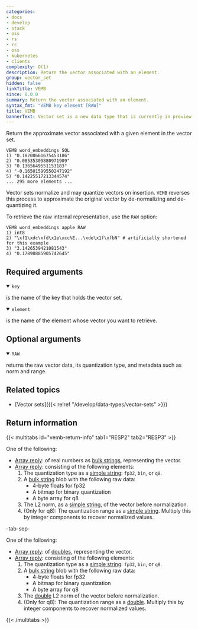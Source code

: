 ```yaml
---
categories:
- docs
- develop
- stack
- oss
- rs
- rc
- oss
- kubernetes
- clients
complexity: O(1)
description: Return the vector associated with an element.
group: vector_set
hidden: false
linkTitle: VEMB
since: 8.0.0
summary: Return the vector associated with an element.
syntax_fmt: "VEMB key element [RAW]"
title: VEMB
bannerText: Vector set is a new data type that is currently in preview and may be subject to change.
---
```


Return the approximate vector associated with a given element in the vector set.

```shell
VEMB word_embeddings SQL
1) "0.18208661675453186"
2) "0.08535309880971909"
3) "0.1365649551153183"
4) "-0.16501599550247192"
5) "0.14225517213344574"
... 295 more elements ...
```

Vector sets normalize and may quantize vectors on insertion. `VEMB` reverses this process to approximate the original vector by de-normalizing and de-quantizing it.

To retrieve the raw internal representation, use the `RAW` option:

```shell
VEMB word_embeddings apple RAW
1) int8
2) "\xf1\xdc\xfd\x1e\xcc%E...\xde\x1f\xfbN" # artificially shortened for this example
3) "3.1426539421081543"
4) "0.17898885905742645"
```

## Required arguments

<details open>
<summary><code>key</code></summary>

is the name of the key that holds the vector set.
</details>

<details open>
<summary><code>element</code></summary>

is the name of the element whose vector you want to retrieve.
</details>

## Optional arguments

<details open>
<summary><code>RAW</code></summary>

returns the raw vector data, its quantization type, and metadata such as norm and range.
</details>

## Related topics

- [Vector sets]({{< relref "/develop/data-types/vector-sets" >}})

## Return information

{{< multitabs id="vemb-return-info" 
    tab1="RESP2" 
    tab2="RESP3" >}}

One of the following:
* [Array reply](../../develop/reference/protocol-spec#arrays): of real numbers as [bulk strings](../../develop/reference/protocol-spec#bulk-strings), representing the vector.
* [Array reply](../../develop/reference/protocol-spec#arrays): consisting of the following elements:
    1. The quantization type as a [simple string](../../develop/reference/protocol-spec#simple-strings): `fp32`, `bin`, or `q8`.
    1. A [bulk string](../../develop/reference/protocol-spec#bulk-strings) blob with the following raw data:
        * 4-byte floats for fp32
        * A bitmap for binary quantization
        * A byte array for q8
    1. The L2 norm, as a [simple string](../../develop/reference/protocol-spec#simple-strings), of the vector before normalization.
    1. (Only for q8): The quantization range as a [simple string](../../develop/reference/protocol-spec#simple-strings). Multiply this by integer components to recover normalized values.

-tab-sep-

One of the following:
* [Array reply](../../develop/reference/protocol-spec#arrays): of [doubles](../../develop/reference/protocol-spec#doubles), representing the vector.
* [Array reply](../../develop/reference/protocol-spec#arrays): consisting of the following elements:
    1. The quantization type as a [simple string](../../develop/reference/protocol-spec#simple-strings): `fp32`, `bin`, or `q8`.
    1. A [bulk string](../../develop/reference/protocol-spec#bulk-strings) blob with the following raw data:
        * 4-byte floats for fp32
        * A bitmap for binary quantization
        * A byte array for q8
    1. The [double](../../develop/reference/protocol-spec#doubles) L2 norm of the vector before normalization.
    1. (Only for q8): The quantization range as a [double](../../develop/reference/protocol-spec#doubles). Multiply this by integer components to recover normalized values.

{{< /multitabs >}}
